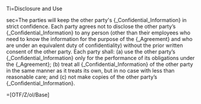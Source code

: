 Ti=Disclosure and Use

sec=The parties will keep the other party's {_Confidential_Information} in strict confidence. Each party agrees not to disclose the other party’s {_Confidential_Information} to any person (other than their employees who need to know the information for the purpose of the {_Agreement} and who are under an equivalent duty of confidentiality) without the prior written consent of the other party. Each party shall: (a) use the other party’s {_Confidential_Information} only for the performance of its obligations under the {_Agreement}; (b) treat all {_Confidential_Information} of the other party in the same manner as it treats its own, but in no case with less than reasonable care; and (c) not make copies of the other party’s {_Confidential_Information}.

=[OTF/Z/ol/Base]
